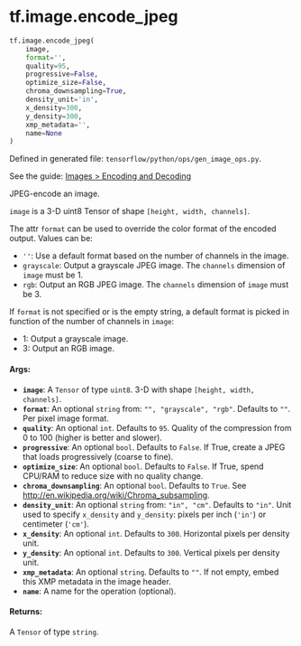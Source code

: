 <div itemscope itemtype="http://developers.google.com/ReferenceObject">
<meta itemprop="name" content="tf.image.encode_jpeg" />
</div>

# tf.image.encode_jpeg

``` python
tf.image.encode_jpeg(
    image,
    format='',
    quality=95,
    progressive=False,
    optimize_size=False,
    chroma_downsampling=True,
    density_unit='in',
    x_density=300,
    y_density=300,
    xmp_metadata='',
    name=None
)
```



Defined in generated file: `tensorflow/python/ops/gen_image_ops.py`.

See the guide: [Images > Encoding and Decoding](../../../../api_guides/python/image.md#Encoding_and_Decoding)

JPEG-encode an image.

`image` is a 3-D uint8 Tensor of shape `[height, width, channels]`.

The attr `format` can be used to override the color format of the encoded
output.  Values can be:

*   `''`: Use a default format based on the number of channels in the image.
*   `grayscale`: Output a grayscale JPEG image.  The `channels` dimension
    of `image` must be 1.
*   `rgb`: Output an RGB JPEG image. The `channels` dimension
    of `image` must be 3.

If `format` is not specified or is the empty string, a default format is picked
in function of the number of channels in `image`:

*   1: Output a grayscale image.
*   3: Output an RGB image.

#### Args:

* <b>`image`</b>: A `Tensor` of type `uint8`.
    3-D with shape `[height, width, channels]`.
* <b>`format`</b>: An optional `string` from: `"", "grayscale", "rgb"`. Defaults to `""`.
    Per pixel image format.
* <b>`quality`</b>: An optional `int`. Defaults to `95`.
    Quality of the compression from 0 to 100 (higher is better and slower).
* <b>`progressive`</b>: An optional `bool`. Defaults to `False`.
    If True, create a JPEG that loads progressively (coarse to fine).
* <b>`optimize_size`</b>: An optional `bool`. Defaults to `False`.
    If True, spend CPU/RAM to reduce size with no quality change.
* <b>`chroma_downsampling`</b>: An optional `bool`. Defaults to `True`.
    See http://en.wikipedia.org/wiki/Chroma_subsampling.
* <b>`density_unit`</b>: An optional `string` from: `"in", "cm"`. Defaults to `"in"`.
    Unit used to specify `x_density` and `y_density`:
    pixels per inch (`'in'`) or centimeter (`'cm'`).
* <b>`x_density`</b>: An optional `int`. Defaults to `300`.
    Horizontal pixels per density unit.
* <b>`y_density`</b>: An optional `int`. Defaults to `300`.
    Vertical pixels per density unit.
* <b>`xmp_metadata`</b>: An optional `string`. Defaults to `""`.
    If not empty, embed this XMP metadata in the image header.
* <b>`name`</b>: A name for the operation (optional).


#### Returns:

A `Tensor` of type `string`.